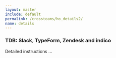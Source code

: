 ```yaml
---
layout: master
include: default
permalink: /crossteams/ho_details2/
name: details
---
```


<h3> TDB: Slack, TypeForm, Zendesk and indico</h3>
Detailed instructions ...
